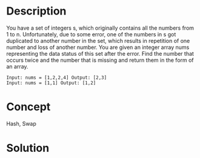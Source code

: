 # Description
You have a set of integers s, which originally contains all the numbers from 1 to n. Unfortunately, due to some error, one of the numbers in s got duplicated to another number in the set, which results in repetition of one number and loss of another number. You are given an integer array nums representing the data status of this set after the error. Find the number that occurs twice and the number that is missing and return them in the form of an array.
```
Input: nums = [1,2,2,4] Output: [2,3]
Input: nums = [1,1] Output: [1,2]
```
# Concept
Hash, Swap
# Solution

```

```
